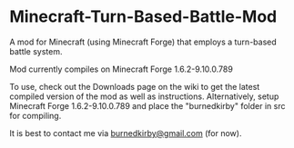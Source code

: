 Minecraft-Turn-Based-Battle-Mod
===============================

A mod for Minecraft (using Minecraft Forge) that employs a turn-based battle system.


Mod currently compiles on Minecraft Forge 1.6.2-9.10.0.789


To use, check out the Downloads page on the wiki to get the latest compiled version of the mod as well as instructions.
Alternatively, setup Minecraft Forge 1.6.2-9.10.0.789 and place the "burnedkirby" folder in src for compiling.



It is best to contact me via burnedkirby@gmail.com (for now).
